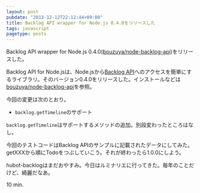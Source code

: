 ```yaml
---
layout: post
pubdate: "2013-12-12T22:12:44+09:00"
title: Backlog API wrapper for Node.js 0.4.0をリリースした
tags: javascript
pagetype: posts
---
```

Backlog API wrapper for Node.js 0.4.0([bouzuya/node-backlog-api][])をリリースした。

Backlog API for Node.jsは、Node.jsから[Backlog API][backlog-api]へのアクセスを簡単にするライブラリ。そのバージョン0.4.0をリリースした。インストールなどは[bouzuya/node-backlog-api][]を参照。

今回の変更は次のとおり。
- `backlog.getTimeline`のサポート

`backlog.getTimeline`はサポートするメソッドの追加。別段変わったところはなし。

今回のテストコードはBacklog APIのサンプルに記載されたデータにしてみた。getXXXから順にTodoをつぶしていこう。それが終わったら1.0.0にしよう。

hubot-backlogはまだおやすみ。今日はルミナリエに行ってきた。毎年のことだけど、綺麗だなあ。

10 min.

[bouzuya/node-backlog-api]: https://github.com/bouzuya/node-backlog-api
[backlog-api]: http://backlog.jp/api/


